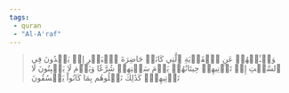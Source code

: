 ```yaml
---
tags: 
 - quran 
 - "Al-A'raf"
---
```


> وَسۡـَٔلۡهُمۡ عَنِ ٱلۡقَرۡيَةِ ٱلَّتِي كَانَتۡ حَاضِرَةَ ٱلۡبَحۡرِ إِذۡ يَعۡدُونَ فِي ٱلسَّبۡتِ إِذۡ تَأۡتِيهِمۡ حِيتَانُهُمۡ يَوۡمَ سَبۡتِهِمۡ شُرَّعٗا وَيَوۡمَ لَا يَسۡبِتُونَ لَا تَأۡتِيهِمۡۚ كَذَٰلِكَ نَبۡلُوهُم بِمَا كَانُواْ يَفۡسُقُونَ
